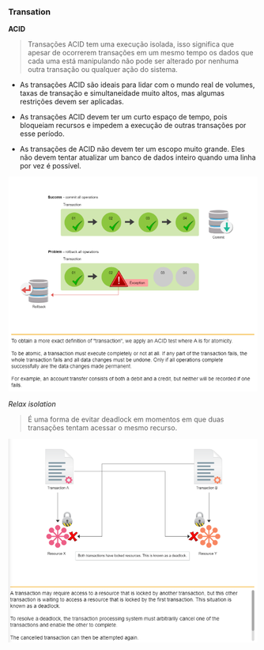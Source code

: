 ### Transation

**ACID**
> Transações ACID tem uma execução isolada, isso significa que apesar de ocorrerem transações em um mesmo tempo os dados que cada uma está manipulando não pode ser alterado por nenhuma outra transação ou qualquer ação do sistema.

- As transações ACID são ideais para lidar com o mundo real de volumes, taxas de transação e simultaneidade muito altos, mas algumas restrições devem ser aplicadas.

- As transações ACID devem ter um curto espaço de tempo, pois bloqueiam recursos e impedem a execução de outras transações por esse período.

- As transações de ACID não devem ter um escopo muito grande. Eles não devem tentar atualizar um banco de dados inteiro quando uma linha por vez é possível.

![Explicação sobre master catalog:](https://github.com/ThreeDP/MTM/blob/master/img/Transation_Processing_Systems/1.png)

*Relax isolation*
> É uma forma de evitar deadlock em momentos em que duas transações tentam acessar o mesmo recurso.

![Explicação sobre master catalog:](https://github.com/ThreeDP/MTM/blob/master/img/Transation_Processing_Systems/2.png)
